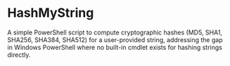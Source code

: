 # HashMyString
A simple PowerShell script to compute cryptographic hashes (MD5, SHA1, SHA256, SHA384, SHA512) for a user-provided string, addressing the gap in Windows PowerShell where no built-in cmdlet exists for hashing strings directly.
